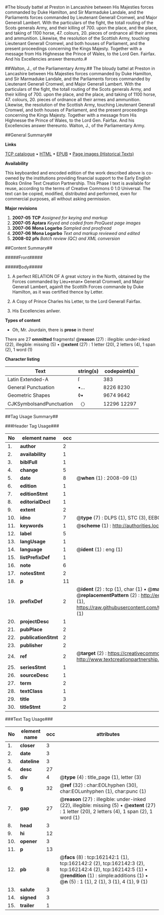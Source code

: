#The bloudy battel at Preston in Lancashire between His Majesties forces commanded by Duke Hamilton, and Sir Marmaduke Landale, and the Parliaments forces commanded by Lieutenant Generall Cromwel, and Major Generall Lambert. With the particulars of the fight, the totall routing of the Scots generals Army, and their killing of 700. upon the place, and the place, and taking of 1100 horse, 47. colours, 20. pieces of ordnance all their armes and ammunition. Likewise, the resolution of the Scottish Army, touching Lieutenant Generall Cromwel, and both houses of Parliament, and the present proceedings concerning the Kings Majesty. Together with a message from His Highnesse the Prince of Wales, to the Lord Gen. Fairfax. And his Excellencies answer thereunto.#

##Walton, J., of the Parliamentary Army.##
The bloudy battel at Preston in Lancashire between His Majesties forces commanded by Duke Hamilton, and Sir Marmaduke Landale, and the Parliaments forces commanded by Lieutenant Generall Cromwel, and Major Generall Lambert. With the particulars of the fight, the totall routing of the Scots generals Army, and their killing of 700. upon the place, and the place, and taking of 1100 horse, 47. colours, 20. pieces of ordnance all their armes and ammunition. Likewise, the resolution of the Scottish Army, touching Lieutenant Generall Cromwel, and both houses of Parliament, and the present proceedings concerning the Kings Majesty. Together with a message from His Highnesse the Prince of Wales, to the Lord Gen. Fairfax. And his Excellencies answer thereunto.
Walton, J., of the Parliamentary Army.

##General Summary##

**Links**

[TCP catalogue](http://www.ota.ox.ac.uk/tcp/)  • 
[HTML](http://tei.it.ox.ac.uk/tcp/Texts-HTML/free/A97/A97088.html)  • 
[EPUB](http://tei.it.ox.ac.uk/tcp/Texts-EPUB/free/A97/A97088.epub) • 
[Page images (Historical Texts)](https://data.historicaltexts.jisc.ac.uk/view?pubId=eebo-99864553e&pageId=eebo-99864553e-162142-1)

**Availability**

This keyboarded and encoded edition of the
	       work described above is co-owned by the institutions
	       providing financial support to the Early English Books
	       Online Text Creation Partnership. This Phase I text is
	       available for reuse, according to the terms of Creative
	       Commons 0 1.0 Universal. The text can be copied,
	       modified, distributed and performed, even for
	       commercial purposes, all without asking permission.

**Major revisions**

1. __2007-05__ __TCP__ *Assigned for keying and markup*
1. __2007-05__ __Aptara__ *Keyed and coded from ProQuest page images*
1. __2007-06__ __Mona Logarbo__ *Sampled and proofread*
1. __2007-06__ __Mona Logarbo__ *Text and markup reviewed and edited*
1. __2008-02__ __pfs__ *Batch review (QC) and XML conversion*

##Content Summary##

#####Front#####

#####Body#####

1. A perfect
RELATION
OF
A great victory in the North, obtained by the Forces commanded
by Lieu•enan• Generall Cromwell, and Major
Generall Lambert, againſt the Scottiſh
Forces commande by Duke Hamilton,
as it was certified thence by Letter.

1. A Copy of Prince Charles his Letter, to the Lord
Generall Fairfax.

1. His Excellencies anſwer.

**Types of content**

  * Oh, Mr. Jourdain, there is **prose** in there!

There are 27 **ommitted** fragments! 
 @__reason__ (27) : illegible: under-inked (22), illegible: missing (5)  •  @__extent__ (27) : 1 letter (20), 2 letters (4), 1 span (2), 1 word (1)

**Character listing**


|Text|string(s)|codepoint(s)|
|---|---|---|
|Latin Extended-A|ſ|383|
|General Punctuation|•…|8226 8230|
|Geometric Shapes|◊▪|9674 9642|
|CJKSymbolsandPunctuation|〈〉|12296 12297|

##Tag Usage Summary##

###Header Tag Usage###

|No|element name|occ|attributes|
|---|---|---|---|
|1.|__author__|2||
|2.|__availability__|1||
|3.|__biblFull__|1||
|4.|__change__|5||
|5.|__date__|8| @__when__ (1) : 2008-09 (1)|
|6.|__edition__|1||
|7.|__editionStmt__|1||
|8.|__editorialDecl__|1||
|9.|__extent__|2||
|10.|__idno__|7| @__type__ (7) : DLPS (1), STC (3), EEBO-CITATION (1), PROQUEST (1), VID (1)|
|11.|__keywords__|1| @__scheme__ (1) : http://authorities.loc.gov/ (1)|
|12.|__label__|5||
|13.|__langUsage__|1||
|14.|__language__|1| @__ident__ (1) : eng (1)|
|15.|__listPrefixDef__|1||
|16.|__note__|6||
|17.|__notesStmt__|2||
|18.|__p__|11||
|19.|__prefixDef__|2| @__ident__ (2) : tcp (1), char (1)  •  @__matchPattern__ (2) : ([0-9\-]+):([0-9IVX]+) (1), (.+) (1)  •  @__replacementPattern__ (2) : http://eebo.chadwyck.com/downloadtiff?vid=$1&page=$2 (1), https://raw.githubusercontent.com/textcreationpartnership/Texts/master/tcpchars.xml#$1 (1)|
|20.|__projectDesc__|1||
|21.|__pubPlace__|2||
|22.|__publicationStmt__|2||
|23.|__publisher__|2||
|24.|__ref__|2| @__target__ (2) : https://creativecommons.org/publicdomain/zero/1.0/ (1), http://www.textcreationpartnership.org/docs/. (1)|
|25.|__seriesStmt__|1||
|26.|__sourceDesc__|1||
|27.|__term__|2||
|28.|__textClass__|1||
|29.|__title__|3||
|30.|__titleStmt__|2||


###Text Tag Usage###

|No|element name|occ|attributes|
|---|---|---|---|
|1.|__closer__|3||
|2.|__date__|3||
|3.|__dateline__|3||
|4.|__desc__|27||
|5.|__div__|4| @__type__ (4) : title_page (1), letter (3)|
|6.|__g__|32| @__ref__ (32) : char:EOLhyphen (30), char:EOLunhyphen (1), char:punc (1)|
|7.|__gap__|27| @__reason__ (27) : illegible: under-inked (22), illegible: missing (5)  •  @__extent__ (27) : 1 letter (20), 2 letters (4), 1 span (2), 1 word (1)|
|8.|__head__|3||
|9.|__hi__|12||
|10.|__opener__|3||
|11.|__p__|13||
|12.|__pb__|8| @__facs__ (8) : tcp:162142:1 (1), tcp:162142:2 (2), tcp:162142:3 (2), tcp:162142:4 (2), tcp:162142:5 (1)  •  @__rendition__ (1) : simple:additions (1)  •  @__n__ (5) : 1 (1), 2 (1), 3 (1), 4 (1), 9 (1)|
|13.|__salute__|3||
|14.|__signed__|3||
|15.|__trailer__|1||
